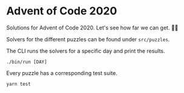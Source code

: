 Advent of Code 2020
===================

Solutions for Advent of Code 2020. Let's see how far we can get. 🎄😄

Solvers for the different puzzles can be found under `src/puzzles`.

The CLI runs the solvers for a specific day and print the results.

```shell
./bin/run [DAY]
```

Every puzzle has a corresponding test suite.

```
yarn test
```
